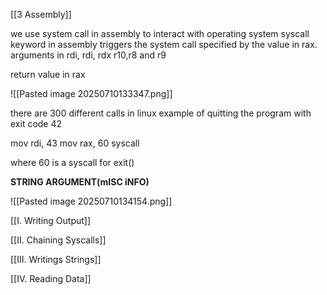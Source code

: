 [[3 Assembly]]


we use system call in assembly to interact with operating system
syscall keyword in assembly triggers the system call specified by the value in rax.
arguments in rdi, rdi, rdx r10,r8 and r9


return value in rax


![[Pasted image 20250710133347.png]]

there are 300 different calls in linux
 example of quitting the program with exit code 42
 
 mov rdi, 43
mov rax, 60 
syscall

where 60 is a syscall for exit()

**STRING ARGUMENT(mISC iNFO)**

![[Pasted image 20250710134154.png]]


[[I. Writing Output]]

[[II. Chaining Syscalls]]

[[III. Writings Strings]]

[[IV. Reading Data]]


